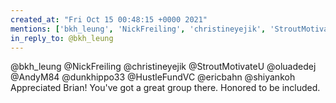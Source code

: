 ```yaml
---
created_at: "Fri Oct 15 00:48:15 +0000 2021"
mentions: ['bkh_leung', 'NickFreiling', 'christineyejik', 'StroutMotivateU', 'oluadedej', 'AndyM84', 'dunkhippo33', 'HustleFundVC', 'ericbahn', 'shiyankoh']
in_reply_to: @bkh_leung
---
```


@bkh_leung @NickFreiling @christineyejik @StroutMotivateU @oluadedej @AndyM84 @dunkhippo33 @HustleFundVC @ericbahn @shiyankoh Appreciated Brian! You've got a great group there.  Honored to be included.